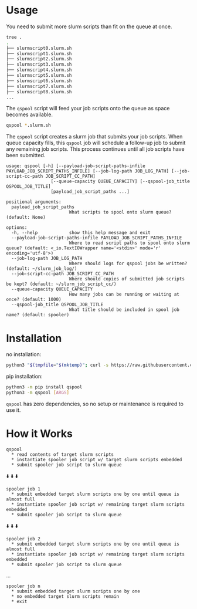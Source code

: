 # Usage

You need to submit more slurm scripts than fit on the queue at once.
```bash
tree .
.
├── slurmscript0.slurm.sh
├── slurmscript1.slurm.sh
├── slurmscript2.slurm.sh
├── slurmscript3.slurm.sh
├── slurmscript4.slurm.sh
├── slurmscript5.slurm.sh
├── slurmscript6.slurm.sh
├── slurmscript7.slurm.sh
├── slurmscript8.slurm.sh
...
```

The `qspool` script will feed your job scripts onto the queue as space becomes available.
```bash
qspool *.slurm.sh
```

The `qspool` script creates a slurm job that submits your job scripts.
When queue capacity fills, this `qspool` job will schedule a follow-up job to submit any remaining job scripts.
This process continues until all job scripts have been submitted.

```
usage: qspool [-h] [--payload-job-script-paths-infile PAYLOAD_JOB_SCRIPT_PATHS_INFILE] [--job-log-path JOB_LOG_PATH] [--job-script-cc-path JOB_SCRIPT_CC_PATH]
                 [--queue-capacity QUEUE_CAPACITY] [--qspool-job_title QSPOOL_JOB_TITLE]
                 [payload_job_script_paths ...]

positional arguments:
  payload_job_script_paths
                        What scripts to spool onto slurm queue? (default: None)

options:
  -h, --help            show this help message and exit
  --payload-job-script-paths-infile PAYLOAD_JOB_SCRIPT_PATHS_INFILE
                        Where to read script paths to spool onto slurm queue? (default: <_io.TextIOWrapper name='<stdin>' mode='r' encoding='utf-8'>)
  --job-log-path JOB_LOG_PATH
                        Where should logs for qspool jobs be written? (default: ~/slurm_job_log/)
  --job-script-cc-path JOB_SCRIPT_CC_PATH
                        Where should copies of submitted job scripts be kept? (default: ~/slurm_job_script_cc/)
  --queue-capacity QUEUE_CAPACITY
                        How many jobs can be running or waiting at once? (default: 1000)
  --qspool-job_title QSPOOL_JOB_TITLE
                        What title should be included in spool job name? (default: spooler)
```

# Installation

no installation:
```bash
python3 "$(tmpfile="$(mktemp)"; curl -s https://raw.githubusercontent.com/mmore500/qspool/master/qspool.py > "${tmpfile}"; echo "${tmpfile}")" [ARGS]
```

pip installation:
```bash
python3 -m pip install qspool
python3 -m qspool [ARGS]
```

`qspool` has zero dependencies, so no setup or maintenance is required to use it.

# How it Works

```
qspool
  * read contents of target slurm scripts
  * instantiate spooler job script w/ target slurm scripts embedded
  * submit spooler job script to slurm queue
```

⬇️ ⬇️ ⬇️

```
spooler job 1
  * submit embedded target slurm scripts one by one until queue is almost full
  * instantiate spooler job script w/ remaining target slurm scripts embedded
  * submit spooler job script to slurm queue
```

⬇️ ⬇️ ⬇️

```
spooler job 2
  * submit embedded target slurm scripts one by one until queue is almost full
  * instantiate spooler job script w/ remaining target slurm scripts embedded
  * submit spooler job script to slurm queue
```

...

```
spooler job n
  * submit embedded target slurm scripts one by one
  * no embedded target slurm scripts remain
  * exit
```

